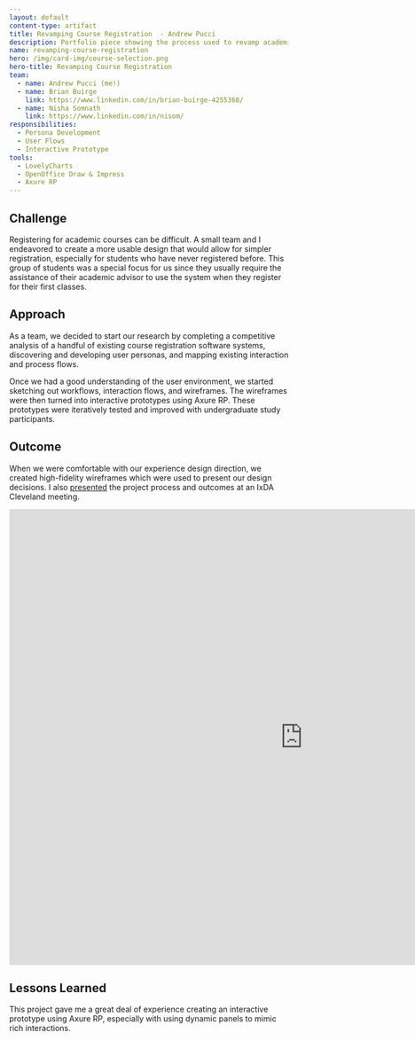 ```yaml
---
layout: default
content-type: artifact
title: Revamping Course Registration  - Andrew Pucci
description: Portfolio piece showing the process used to revamp academic course registration.
name: revamping-course-registration
hero: /img/card-img/course-selection.png
hero-title: Revamping Course Registration
team:
  - name: Andrew Pucci (me!)
  - name: Brian Buirge
    link: https://www.linkedin.com/in/brian-buirge-4255368/
  - name: Nisha Somnath
    link: https://www.linkedin.com/in/nisom/
responsibilities:
  - Persona Development
  - User Flows
  - Interactive Prototype
tools:
  - LovelyCharts
  - OpenOffice Draw & Impress
  - Axure RP
---
```


## Challenge
Registering for academic courses can be difficult. A small team and I endeavored to create a more usable design that would allow for simpler registration, especially for students who have never registered before. This group of students was a special focus for us since they usually require the assistance of their academic advisor to use the system when they register for their first classes.

## Approach
As a team, we decided to start our research by completing a competitive analysis of a handful of existing course registration software systems, discovering and developing user personas, and mapping existing interaction and process flows.

Once we had a good understanding of the user environment, we started sketching out workflows, interaction flows, and wireframes. The wireframes were then turned into interactive prototypes using Axure RP. These prototypes were iteratively tested and improved with undergraduate study participants.

## Outcome
When we were comfortable with our experience design direction, we created high-fidelity wireframes which were used to present our design decisions.
I also [presented](http://www.slideshare.net/andrewrpucci/ixda-cleveland-ux-show-tell-oct-2011) the project process and outcomes at an IxDA Cleveland meeting.

<div class="video-container">
  <iframe src="https://docs.google.com/presentation/d/1pysSKJNCSWJojZDcBSQOe25DPdZuNfill93RR9w96zA/embed?start=true&loop=true&delayms=3000" frameborder="0" width="1058" height="823" allowfullscreen="true" mozallowfullscreen="true" webkitallowfullscreen="true"></iframe>
</div>

## Lessons Learned
This project gave me a great deal of experience creating an interactive prototype using Axure RP, especially with using dynamic panels to mimic rich interactions.
